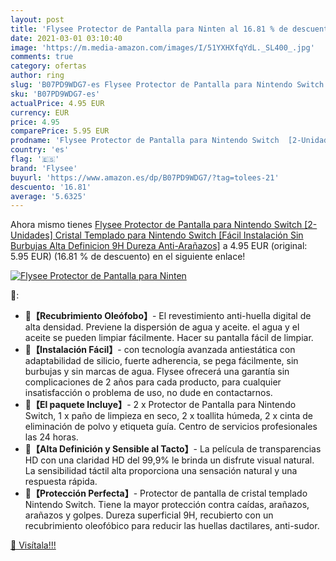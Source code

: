```yaml
---
layout: post
title: 'Flysee Protector de Pantalla para Ninten al 16.81 % de descuento'
date: 2021-03-01 03:10:40
image: 'https://m.media-amazon.com/images/I/51YXHXfqYdL._SL400_.jpg'
comments: true
category: ofertas
author: ring
slug: 'B07PD9WDG7-es Flysee Protector de Pantalla para Nintendo Switch...'
sku: 'B07PD9WDG7-es'
actualPrice: 4.95 EUR
currency: EUR
price: 4.95
comparePrice: 5.95 EUR
prodname: 'Flysee Protector de Pantalla para Nintendo Switch  [2-Unidades] Cristal Templado para Nintendo Switch [Fácil Instalación  Sin Burbujas  Alta Definicion  9H Dureza  Anti-Arañazos]'
country: 'es'
flag: '🇪🇸'
brand: 'Flysee'
buyurl: 'https://www.amazon.es/dp/B07PD9WDG7/?tag=tolees-21'
descuento: '16.81'
average: '5.6325'
---
```


Ahora mismo tienes [Flysee Protector de Pantalla para Nintendo Switch  [2-Unidades] Cristal Templado para Nintendo Switch [Fácil Instalación  Sin Burbujas  Alta Definicion  9H Dureza  Anti-Arañazos]](https://www.amazon.es/dp/B07PD9WDG7/?tag=tolees-21) a 4.95 EUR (original: 5.95 EUR) (16.81 %  de descuento) en el siguiente enlace!

[![Flysee Protector de Pantalla para Ninten](https://m.media-amazon.com/images/I/51YXHXfqYdL._SL400_.jpg)](https://www.amazon.es/dp/B07PD9WDG7/?tag=tolees-21)

🔎:

- 💖<b>【Recubrimiento Oleófobo】</b>- El revestimiento anti-huella digital de alta densidad. Previene la dispersión de agua y aceite. el agua y el aceite se pueden limpiar fácilmente. Hacer su pantalla fácil de limpiar.
- 💖<b>【Instalación Fácil】</b>- con tecnología avanzada antiestática con adaptabilidad de silicio, fuerte adherencia, se pega fácilmente, sin burbujas y sin marcas de agua. Flysee ofrecerá una garantía sin complicaciones de 2 años para cada producto, para cualquier insatisfacción o problema de uso, no dude en contactarnos.
- 💖<b>【El paquete Incluye】</b>- 2 x Protector de Pantalla para Nintendo Switch, 1 x paño de limpieza en seco, 2 x toallita húmeda, 2 x cinta de eliminación de polvo y etiqueta guía. Centro de servicios profesionales las 24 horas.
- 💖<b>【Alta Definición y Sensible al Tacto】</b>- La película de transparencias HD con una claridad HD del 99,9% le brinda un disfrute visual natural. La sensibilidad táctil alta proporciona una sensación natural y una respuesta rápida.
- 💖<b>【Protección Perfecta】</b>- Protector de pantalla de cristal templado Nintendo Switch. Tiene la mayor protección contra caídas, arañazos, arañazos y golpes. Dureza superficial 9H, recubierto con un recubrimiento oleofóbico para reducir las huellas dactilares, anti-sudor.

[🛒 Visítala!!!](https://www.amazon.es/dp/B07PD9WDG7/?tag=tolees-21)

